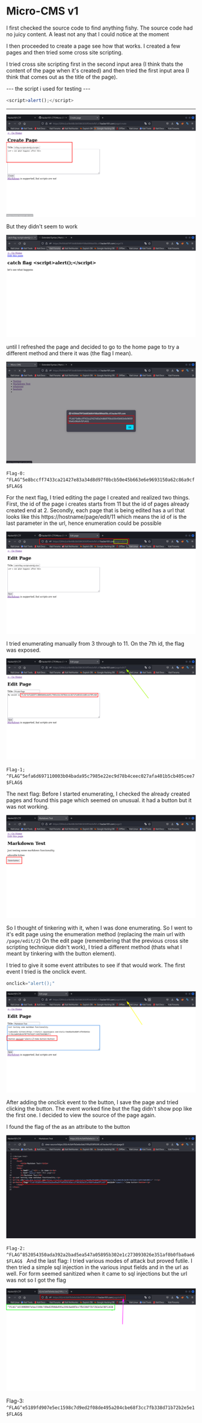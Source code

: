 # Micro-CMS v1

I first checked the source code to find anything fishy. The source code had no juicy content. A least not any that I could notice at the moment

I then proceeded to create a page see how that works. I created a few pages and then tried some cross site scripting.

I tried cross site scripting first in the second input area (I think thats the content of the page when it's created) and then tried the first input area (I think that comes out as the title of the page). 

--- the script i used for testing ---
```js
<script>alert();</script>
```
------------------------------------

![cross site scripting](img7.png)

But they didn't seem to work

![cross site scripting](img5.png)

until I refreshed the page and decided to go to the home page to try a different method and there it was (the flag I mean).

![flag-0](img6.png)

`Flag-0: ^FLAG^5e8bccff7433ca21427e83a34d8d97f0bcb50e45b663e6e9693150a62c86a9cf$FLAG$`

For the next flag, I tried editing the page I created and realized two things.
First, the id of the page i creates starts from 11 but the id of pages already created end at 2.
Secondly, each page that is being edited has a url that looks like this 
https://hostname/page/edit/11 which means the id of is the last parameter in the url, hence enumeration could be possible

![url](img8.png)

I tried enumerating manually from 3 through to 11. On the 7th id, the flag was exposed.

![flag-1](img9.png)

`Flag-1; ^FLAG^5efa6d697110003b04bada95c7985e22ec9d78b4ceec027afa401b5cb405cee7$FLAG$`

The next flag:
Before I started enumerating, I checked the already created pages and found this page which seemed on unusual. it had a button but it was not working.

![unusual](img10.png)

So I thought of tinkering with it, when I was done enumerating. So I went to it's edit page using the enumeration method (replacing the main url with `/page/edit/2`)
On the edit page (remembering that the previous cross site scripting technique didn't work), I tried a different method (thats what I meant by tinkering with the button element).

I tried to give it some event attributes to see if that would work. The first event I tried is the onclick event.

```js
onclick="alert();"
```

![event attribute](img11.png)

After adding the onclick event to the button, I save the page and tried clicking the button. The event worked fine but the flag didn't show pop like the first one. I decided to view the source of the page again.

I found the flag of the as an attribute to the button

![flag-2](img12.png)

`Flag-2: ^FLAG^852054350ada392a2bad5ea547a05895b302e1c273093026e351af0b0fba0ae6$FLAG$
`
And the last flag:
I tried various modes of attack but proved futile. I then tried a simple sql injection in the various input fields and in the url as well. For form seemed sanitized when it came to sql injections but the url was not so I got the flag

![flag-3](img13.png)

Flag-3: `^FLAG^e5189fd907e5ec1598c7d9ed2f08de495a204cbe68f3cc7fb338d71b72b2e5e1$FLAG$`